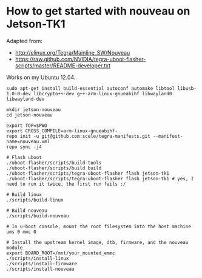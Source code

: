 # How to get started with nouveau on Jetson-TK1

Adapted from:

* http://elinux.org/Tegra/Mainline_SW/Nouveau
* https://raw.github.com/NVIDIA/tegra-uboot-flasher-scripts/master/README-developer.txt

Works on my Ubuntu 12.04.

```
sudo apt-get install build-essential autoconf automake libtool libusb-1.0-0-dev libcrypto++-dev g++-arm-linux-gnueabihf libwayland0 libwayland-dev

mkdir jetson-nouveau
cd jetson-nouveau

export TOP=$PWD
export CROSS_COMPILE=arm-linux-gnueabihf-
repo init -u git@github.com:scele/tegra-manifests.git --manifest-name=nouveau.xml
repo sync -j4

# Flash uboot
./uboot-flasher/scripts/build-tools
./uboot-flasher/scripts/build build
./uboot-flasher/scripts/tegra-uboot-flasher flash jetson-tk1
./uboot-flasher/scripts/tegra-uboot-flasher flash jetson-tk1 # yes, I need to run it twice, the first run fails :/

# Build linux
./scripts/build-linux

# Build nouveau
./scripts/build-nouveau

# In u-boot console, mount the root filesystem into the host machine
ums 0 mmc 0

# Install the upstream kernel image, dtb, firmware, and the nouveau module
export BOARD_ROOT=/mnt/your_mounted_emmc
./scripts/install-linux
./scripts/install-firmware
./scripts/install-nouveau
```
